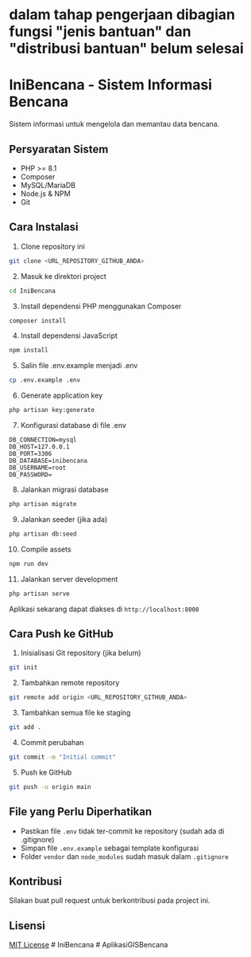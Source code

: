 # dalam tahap pengerjaan dibagian fungsi "jenis bantuan" dan "distribusi bantuan" belum selesai

# IniBencana - Sistem Informasi Bencana

Sistem informasi untuk mengelola dan memantau data bencana.

## Persyaratan Sistem
- PHP >= 8.1
- Composer
- MySQL/MariaDB
- Node.js & NPM
- Git

## Cara Instalasi

1. Clone repository ini
```bash
git clone <URL_REPOSITORY_GITHUB_ANDA>
```

2. Masuk ke direktori project
```bash
cd IniBencana
```

3. Install dependensi PHP menggunakan Composer
```bash
composer install
```

4. Install dependensi JavaScript
```bash
npm install
```

5. Salin file .env.example menjadi .env
```bash
cp .env.example .env
```

6. Generate application key
```bash
php artisan key:generate
```

7. Konfigurasi database di file .env
```
DB_CONNECTION=mysql
DB_HOST=127.0.0.1
DB_PORT=3306
DB_DATABASE=inibencana
DB_USERNAME=root
DB_PASSWORD=
```

8. Jalankan migrasi database
```bash
php artisan migrate
```

9. Jalankan seeder (jika ada)
```bash
php artisan db:seed
```

10. Compile assets
```bash
npm run dev
```

11. Jalankan server development
```bash
php artisan serve
```

Aplikasi sekarang dapat diakses di `http://localhost:8000`

## Cara Push ke GitHub

1. Inisialisasi Git repository (jika belum)
```bash
git init
```

2. Tambahkan remote repository
```bash
git remote add origin <URL_REPOSITORY_GITHUB_ANDA>
```

3. Tambahkan semua file ke staging
```bash
git add .
```

4. Commit perubahan
```bash
git commit -m "Initial commit"
```

5. Push ke GitHub
```bash
git push -u origin main
```

## File yang Perlu Diperhatikan
- Pastikan file `.env` tidak ter-commit ke repository (sudah ada di .gitignore)
- Simpan file `.env.example` sebagai template konfigurasi
- Folder `vendor` dan `node_modules` sudah masuk dalam `.gitignore`

## Kontribusi
Silakan buat pull request untuk berkontribusi pada project ini.

## Lisensi
[MIT License](LICENSE)
#   I n i B e n c a n a 
 
 
#   A p l i k a s i G I S B e n c a n a  
 